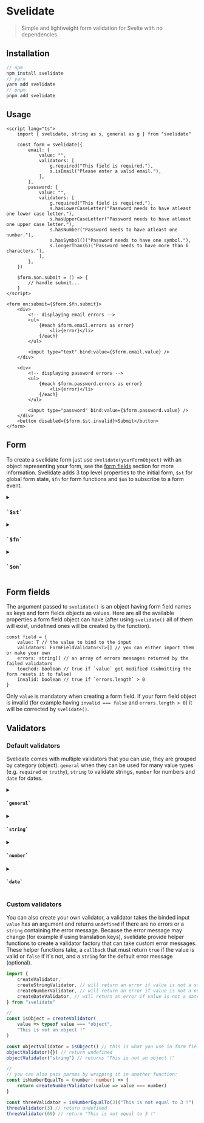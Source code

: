 # Svelidate

> Simple and lightweight form validation for Svelte with no dependencies

## Installation

```ts
// npm
npm install svelidate
// yarn
yarn add svelidate
// pnpm
pnpm add svelidate
```

## Usage

```tsx
<script lang="ts">
	import { svelidate, string as s, general as g } from "svelidate"

	const form = svelidate({
		email: {
			value: "",
			validators: [
				g.required("This field is required."),
				s.isEmail("Please enter a valid email."),
			],
		},
		password: {
			value: "",
			validators: [
				g.required("This field is required."),
				s.hasLowerCaseLetter("Password needs to have atleast one lower case letter."),
				s.hasUpperCaseLetter("Password needs to have atleast one upper case letter."),
				s.hasNumber("Password needs to have atleast one number."),
				s.hasSymbol()("Password needs to have one symbol."),
				s.longerThan(6)("Password needs to have more than 6 characters."),
			],
		},
	})

	$form.$on.submit = () => {
		// handle submit...
	}
</script>

<form on:submit={$form.$fn.submit}>
	<div>
		<!-- displaying email errors -->
		<ul>
			{#each $form.email.errors as error}
				<li>{error}</li>
			{/each}
		</ul>

		<input type="text" bind:value={$form.email.value} />
	</div>

	<div>
		<!-- displaying password errors -->
		<ul>
			{#each $form.password.errors as error}
				<li>{error}</li>
			{/each}
		</ul>

		<input type="password" bind:value={$form.password.value} />
	</div>
	<button disabled={$form.$st.invalid}>Submit</button>
</form>
```

## Form

To create a svelidate form just use `svelidate(yourFormObject)` with an object representing your form, see the [form fields](#form-fields) section for more information.
Svelidate adds 3 top level properties to the initial form, `$st` for global form state, `$fn` for form functions and `$on` to subscribe to a form event.

<details>
	<summary><h3><code>`$st`</code></h3></summary>
<pre lang="ts">
const $st = {
	invalid: boolean // true if any form field is invalid
	submitted: boolean // true once `$fn.submit` has been called
	initial: Readonly<Form> // the original form passed to `svelidate()`
}
</pre>
</details>

<details>
	<summary><h3><code>`$fn`</code></h3></summary>
<pre lang="ts">
const $fn = {
	submit: (e?: SubmitEvent) =>  void // handles submit and then calls `$on.submit`
	reset: () =>  void // resets all the form fields to their initial values
	untouch: () =>  void // resets all the form fields `touched` values to false
}
</pre>
</details>

<details>
	<summary><h3><code>`$on`</code></h3></summary>
<pre lang="ts">
const $on = {
	submit: (e?: SubmitEvent) =>  void // called after submitting with `$fn.submit`
}
</pre>
</details>

## Form fields

The argument passed to `svelidate()` is an object having form field names as keys and form fields objects as values.
Here are all the available properties a form field object can have (after using `svelidate()` all of them will exist, undefined ones will be created by the function).

```ts,
const field = {
	value: T // the value to bind to the input
	validators: FormFieldValidator<T>[] // you can either import them or make your own
	errors: string[] // an array of errors messages returned by the failed validators
	touched: boolean // true if `value` got modified (submitting the form resets it to false)
	invalid: boolean // true if `errors.length` > 0
}
```

Only `value` is mandatory when creating a form field.
If your form field object is invalid (for example having `invalid === false` and `errors.length > 0`) it will be corrected by `svelidate()`.

## Validators

### Default validators

Svelidate comes with multiple validators that you can use, they are grouped by category (object): `general` when they can be used for many value types (e.g. `required` or `truthy`), `string` to validate strings, `number` for numbers and `date` for dates.

<details>
	<summary><h4><code>`general`</code></h4></summary>
<pre lang="ts">
const general = {
	truthy, // value is truthy (can be used to validate booleans/checkboxes).
	falsy, // value is falsy (can be used to validate booleans/checkboxes).
	required:, // value is truthy or strictly equal to 0.
	equalTo, // value is strictly equal to argument.
	differentFrom, // value is strictly different from argument.
}
</pre>
</details>

<details>
	<summary><h4><code>`string`</code></h4></summary>
<pre lang="ts">
// value must be a string
const string = {
	isEmail, // value is an e-mail.
	hasUpperCaseLetter, // value has atleast one upper case letter.
	hasLowerCaseLetter, // value has atleast one lower case letter.
	hasNumber, // value has atleast one number.
	hasSymbol, // value has atleast one symbol ( !"#$%&'()*+,-./:;<=>?@[\]^_`{|}~), a custom symbol array can be given.
	matchesRegex, // value matches the given regex.
	longerThan, // value is longer than the given length.
	longerThanOrEqualTo, // value is longer than or equal to the given length.
	shorterThan, // value is shorter than the given length.
	shorterThanOrEqualTo, // value is shorter than or equal to the given length.
	lengthInRange, // value length is included in the given range.
	lengthOutOfRange, // value length is excluded from the given range.
	lengthDifferentFrom, // value length is different from the given one.
	lengthEqualTo, // value length is equal to the given one.
	equalTo, // value is equal to the given string.
	differentFrom, // value is different from the given string.,
}
</pre>
</details>

<details>
	<summary><h4><code>`number`</code></h4></summary>
<pre lang="ts">
// value must be a number
const number = {
	greaterThan, // value is greater than the given number.
	greaterThanorEqualTo, // value is greater than or equal to the given number.
	lesserThan, // value is lesser than the given number.
	lesserThanOrEqualTo, // value is lesser than or equal to the given number.
	inInterval, // value is in included in the given interval.
	outOfInterval, // value is in excluded from the given interval.
	differentFrom, // value is different from the given number.
	equalTo, // value is equal to the given number.
}
</pre>
</details>

<details>
	<summary><h4><code>`date`</code></h4></summary>
<pre lang="ts">
// value must be a string or a date, if it's a string it will be parsed using the `Date` constructor.
const date = {
	afterThe, // value is after the given date.
	afterTheOrEqualTo, // value is after the or is the given date.
	beforeThe, // value is before the given date.
	beforeTheOrEqualTo, // value is before the or is the given date.
	inRange, // value is between the given date range.
	outOfRange, // value is outside the given date range.
	differentFrom, // value is not the given date.
	equalTo, // value is the given date.
}
</pre>
</details>

### Custom validators

You can also create your own validator, a validator takes the binded input `value` has an argument and returns `undefined` if there are no errors or a `string` containing the error message.
Because the error message may change (for example if using translation keys), svelidate provide helper functions to create a validator factory that can take custom error messages.
These helper functions take, a `callback` that must return `true` if the value is valid or `false` if it's not, and a `string` for the default error message (optional).

```ts
import {
	createValidator,
	createStringValidator, // will return an error if value is not a string.
	createNumberValidator, // will return an error if value is not a number.
	createDateValidator, // will return an error if value is not a date (it will try to parse it as a date first using the `Date` constructor).
} from "svelidate"

//
const isObject = createValidator(
	value => typeof value === "object",
	"This is not an object !"
)

const objectValidator = isObject() // this is what you use in form fields (`isObject()`)
objectValidator({}) // return undefined
objectValidator("string") // returns "This is not an object !"

//
// you can also pass params by wrapping it in another function:
const isNumberEqualTo = (number: number) => {
	return createNumberValidator(value => value === number)
}

const threeValidator = isNumberEqualTo(3)("This is not equal to 3 !")
threeValidator(3) // return undefined
threeValidator(69) // return "This is not equal to 3 !"
```
